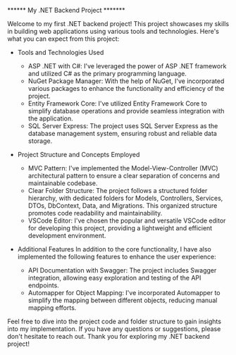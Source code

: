 ****** My .NET Backend Project *******

  Welcome to my first .NET backend project! 
  This project showcases my skills in building web applications using various tools and technologies. 
  Here's what you can expect from this project:
    
   * Tools and Technologies Used
      - ASP .NET with C#: I've leveraged the power of ASP .NET framework and utilized C# as the primary programming language.
      - NuGet Package Manager: With the help of NuGet, I've incorporated various packages to enhance the functionality and efficiency of the project.
      - Entity Framework Core: I've utilized Entity Framework Core to simplify database operations and provide seamless integration with the application.
      - SQL Server Express: The project uses SQL Server Express as the database management system, ensuring robust and reliable data storage.
  
  * Project Structure and Concepts Employed
      - MVC Pattern: I've implemented the Model-View-Controller (MVC) architectural pattern to ensure a clear separation of concerns and maintainable codebase.
      - Clear Folder Structure: The project follows a structured folder hierarchy, with dedicated folders for Models, Controllers, Services, DTOs, DbContext, Data, and Migrations. This organized structure promotes code readability and maintainability.
      - VSCode Editor: I've chosen the popular and versatile VSCode editor for developing this project, providing a lightweight and efficient development environment.
    
  * Additional Features
    In addition to the core functionality, I have also implemented the following features to enhance the user experience:
    
      - API Documentation with Swagger: The project includes Swagger integration, allowing easy exploration and testing of the API endpoints.
      - Automapper for Object Mapping: I've incorporated Automapper to simplify the mapping between different objects, reducing manual mapping efforts.

Feel free to dive into the project code and folder structure to gain insights into my implementation.
If you have any questions or suggestions, please don't hesitate to reach out.
Thank you for exploring my .NET backend project!

